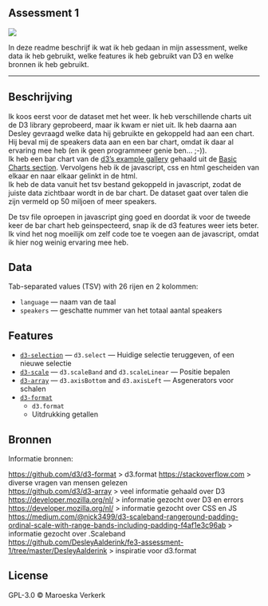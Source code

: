 ## Assessment 1

![](https://github.com/maroeska/course-17-18/blob/style/site/class-2-style/maroeska/preview.png)

In deze readme beschrijf ik wat ik heb gedaan in mijn assessment, welke data ik heb gebruikt, welke features ik heb gebruikt van D3 en welke bronnen ik heb gebruikt. 

___

## Beschrijving

Ik koos eerst voor de dataset met het weer. Ik heb verschillende charts uit de D3 library geprobeerd, maar ik kwam er niet uit. Ik heb daarna aan Desley gevraagd welke data hij gebruikte en gekoppeld had aan een chart. Hij beval mij de speakers data aan en een bar chart, omdat ik daar al ervaring mee heb (en ik geen programmeer genie ben... ;-)).<br>
Ik heb een bar chart van de [d3’s example gallery](https://github.com/d3/d3/wiki/Gallery) gehaald uit de [Basic Charts section](https://github.com/d3/d3/wiki/Gallery#basic-charts). Vervolgens heb ik de javascript, css en html gescheiden van elkaar en naar elkaar gelinkt in de html.<br>
Ik heb de data vanuit het tsv bestand gekoppeld in javascript, zodat de juiste data zichtbaar wordt in de bar chart. De dataset gaat over talen die zijn vermeld op 50 miljoen of meer speakers.

De tsv file oproepen in javascript ging goed en doordat ik voor de tweede keer de bar chart heb geinspecteerd, snap ik de d3 features weer iets beter. Ik vind het nog moeilijk om zelf code toe te voegen aan de javascript, omdat ik hier nog weinig ervaring mee heb. 

## Data

Tab-separated values (TSV) with 26 rijen en 2 kolommen:

*   `language` — naam van de taal
*   `speakers` — geschatte nummer van het totaal aantal speakers

## Features

*   [`d3-selection`](https://github.com/d3/d3-selection#api-reference)
    — `d3.select`
    — Huidige selectie teruggeven, of een nieuwe selectie
*   [`d3-scale`](https://github.com/d3/d3-scale#api-reference)
    — `d3.scaleBand` and `d3.scaleLinear`
    — Positie bepalen
*   [`d3-array`](https://github.com/d3/d3-axis#api-reference)
    — `d3.axisBottom` and `d3.axisLeft`
    — Asgenerators voor schalen
*   [`d3-format`](https://github.com/d3/d3-format)
    - `d3.format`
    - Uitdrukking getallen
    
## Bronnen    

Informatie bronnen:

https://github.com/d3/d3-format > d3.format
https://stackoverflow.com > diverse vragen van mensen gelezen<br>
https://github.com/d3/d3-array > veel informatie gehaald over D3<br>
https://developer.mozilla.org/nl/ > informatie gezocht over D3 en errors<br>
https://developer.mozilla.org/nl/ > informatie gezocht over CSS en JS<br> 
https://medium.com/@nick3499/d3-scaleband-rangeround-padding-ordinal-scale-with-range-bands-including-padding-f4af1e3c96ab > informatie gezocht over .Scaleband
https://github.com/DesleyAalderink/fe3-assessment-1/tree/master/DesleyAalderink > inspiratie voor d3.format

## License

GPL-3.0 © Maroeska Verkerk
